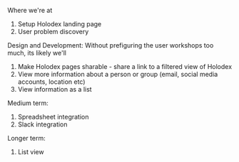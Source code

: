 

Where we're at



1. Setup Holodex landing page
1. User problem discovery 


Design and Development:
Without prefiguring the user workshops too much, its likely we'll 

1. Make Holodex pages sharable - share a link to a filtered view of Holodex
1. View more information about a person or group (email, social media accounts, location etc) 
1. View information as a list

Medium term:
1. Spreadsheet integration
1. Slack integration


Longer term:


1. List view





